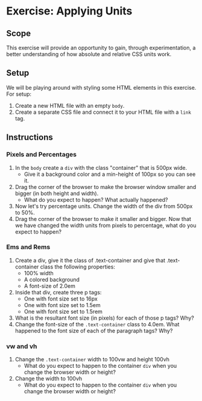 # Exercise: Applying Units

## Scope
This exercise will provide an opportunity to gain, through experimentation, a better understanding of how absolute and relative CSS units work.


## Setup
We will be playing around with styling some HTML elements in this exercise. For setup:
1. Create a new HTML file with an empty `body`.
2. Create a separate CSS file and connect it to your HTML file with a `link` tag.


## Instructions
### Pixels and Percentages
1. In the `body` create a `div` with the class "container" that is 500px wide.
    * Give it a background color and a min-height of 100px so you can see it.
2. Drag the corner of the browser to make the browser window smaller and bigger (in both height and width).
    * What do you expect to happen? What actually happened?
3. Now let's try percentage units. Change the width of the div from 500px to 50%.
4. Drag the corner of the browser to make it smaller and bigger. Now that we have changed the width units from pixels to percentage, what do you expect to happen?

### Ems and Rems
1. Create a div, give it the class of .text-container and give that .text-container class the following properties:
    * 100% width
    * A colored background
    * A font-size of 2.0em
2. Inside that div, create three p tags:
    * One with font size set to 16px
    * One with font size set to 1.5em
    * One with font size set to 1.5rem
3. What is the resultant font size (in pixels) for each of those p tags? Why?
4. Change the font-size of the `.text-container` class to 4.0em. What happened to the font size of each of the paragraph tags? Why?

### vw and vh
1. Change the `.text-container` width to 100vw and height 100vh
    * What do you expect to happen to the container `div` when you change the browser width or height?
2. Change the width to 100vh
    * What do you expect to happen to the container `div` when you change the browser width or height?